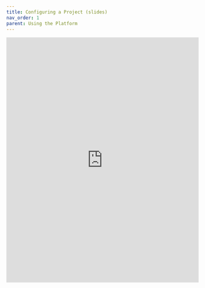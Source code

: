 ```yaml
---
title: Configuring a Project (slides)
nav_order: 1
parent: Using the Platform
---
```


<iframe src="https://scribehow.com/embed/Set_up_a_Project__prpLaxZaQMO8MgU0VtXzcA" width="100%" height="640" allowfullscreen frameborder="0"></iframe>